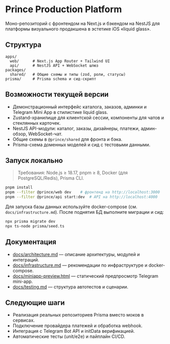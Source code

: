 # Prince Production Platform

Моно-репозиторий с фронтендом на Next.js и бэкендом на NestJS для платформы визуального продакшена в эстетике iOS «liquid glass».

## Структура

```
apps/
  web/      # Next.js App Router + Tailwind UI
  api/      # NestJS API + WebSocket шлюз
packages/
  shared/   # Общие схемы и типы (zod, роли, статусы)
prisma/     # Prisma schema и сид-скрипт
```

## Возможности текущей версии

- Демонстрационный интерфейс каталога, заказов, админки и Telegram Mini App в стилистике liquid glass.
- Zustand-хранилище для клиентской сессии, компоненты для чатов и стеклянных карточек.
- NestJS API-модули: каталог, заказы, дизайнеры, платежи, админ-обзор, WebSocket-чат.
- Общие схемы в `@prince/shared` для фронта и бэка.
- Prisma-схема доменных моделей и сид с тестовыми данными.

## Запуск локально

> Требования: Node.js ≥ 18.17, pnpm ≥ 8, Docker (для PostgreSQL/Redis), Prisma CLI.

```bash
pnpm install
pnpm --filter @prince/web dev    # фронтенд на http://localhost:3000
pnpm --filter @prince/api start:dev  # API на http://localhost:4000
```

Для запуска базы данных используйте docker-compose (см. `docs/infrastructure.md`). После поднятия БД выполните миграции и сид:

```bash
npx prisma migrate dev
npx ts-node prisma/seed.ts
```

## Документация

- [docs/architecture.md](docs/architecture.md) — описание архитектуры, модулей и интеграций.
- [docs/infrastructure.md](docs/infrastructure.md) — рекомендации по инфраструктуре и docker-compose.
- [docs/miniapp-preview.html](docs/miniapp-preview.html) — статический предпросмотр Telegram mini-app.
- [docs/testing.md](docs/testing.md) — структура автотестов и сценарии.

## Следующие шаги

- Реализация реальных репозиториев Prisma вместо моков в сервисах.
- Подключение провайдера платежей и обработка webhook.
- Интеграция с Telegram Bot API и initData верификацией.
- Автоматические тесты (unit/e2e) и пайплайн CI/CD.

